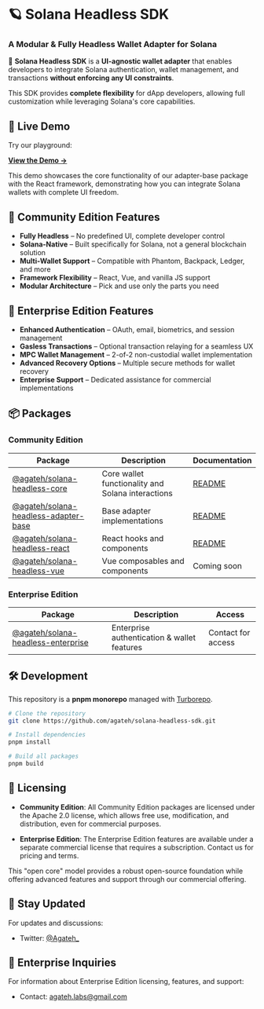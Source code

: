 # 🪐 Solana Headless SDK

### **A Modular & Fully Headless Wallet Adapter for Solana**

🚀 **Solana Headless SDK** is a **UI-agnostic wallet adapter** that enables developers to integrate Solana authentication, wallet management, and transactions **without enforcing any UI constraints**.

This SDK provides **complete flexibility** for dApp developers, allowing full customization while leveraging Solana's core capabilities.

## 🧪 **Live Demo**

Try our playground:

[**View the Demo →**](https://agateh.github.io/solana-headless-sdk/)

This demo showcases the core functionality of our adapter-base package with the React framework, demonstrating how you can integrate Solana wallets with complete UI freedom.

## 🌟 **Community Edition Features**

- **Fully Headless** – No predefined UI, complete developer control
- **Solana-Native** – Built specifically for Solana, not a general blockchain solution
- **Multi-Wallet Support** – Compatible with Phantom, Backpack, Ledger, and more
- **Framework Flexibility** – React, Vue, and vanilla JS support
- **Modular Architecture** – Pick and use only the parts you need

## 🔐 **Enterprise Edition Features**

- **Enhanced Authentication** – OAuth, email, biometrics, and session management
- **Gasless Transactions** – Optional transaction relaying for a seamless UX
- **MPC Wallet Management** – 2-of-2 non-custodial wallet implementation
- **Advanced Recovery Options** – Multiple secure methods for wallet recovery
- **Enterprise Support** – Dedicated assistance for commercial implementations

## 📦 **Packages**

### Community Edition
| Package | Description | Documentation |
|---------|-------------|---------------|
| [@agateh/solana-headless-core](./packages/core/README.md) | Core wallet functionality and Solana interactions | [README](./packages/core/README.md) |
| [@agateh/solana-headless-adapter-base](./packages/adapter-base/README.md) | Base adapter implementations | [README](./packages/adapter-base/README.md) |
| [@agateh/solana-headless-react](./packages/react-core/README.md) | React hooks and components | [README](./packages/react-core/README.md) |
| [@agateh/solana-headless-vue](./packages/vue-core/README.md) | Vue composables and components | Coming soon |

### Enterprise Edition
| Package | Description | Access |
|---------|-------------|--------|
| [@agateh/solana-headless-enterprise](./packages/enterprise/README.md) | Enterprise authentication & wallet features | Contact for access |

## 🛠️ **Development**

This repository is a **pnpm monorepo** managed with [Turborepo](https://turbo.build/).

```bash
# Clone the repository
git clone https://github.com/agateh/solana-headless-sdk.git

# Install dependencies
pnpm install

# Build all packages
pnpm build
```

## 📜 **Licensing**

- **Community Edition**: All Community Edition packages are licensed under the Apache 2.0 license, which allows free use, modification, and distribution, even for commercial purposes.

- **Enterprise Edition**: The Enterprise Edition features are available under a separate commercial license that requires a subscription. Contact us for pricing and terms.

This "open core" model provides a robust open-source foundation while offering advanced features and support through our commercial offering.

## 📮 **Stay Updated**

For updates and discussions:
- Twitter: [@Agateh_](https://x.com/Agateh_)

## 💼 **Enterprise Inquiries**

For information about Enterprise Edition licensing, features, and support:
- Contact: [agateh.labs@gmail.com](mailto:agateh.labs@gmail.com)
